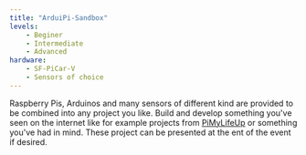 ```yaml
---
title: "ArduiPi-Sandbox"
levels:
    - Beginer
    - Intermediate
    - Advanced
hardware:
    - SF-PiCar-V
    - Sensors of choice
---
```

Raspberry Pis, Arduinos and many sensors of different kind are provided to be combined
into any project you like. Build and develop something you've seen on the internet like
for example projects from [PiMyLifeUp](https://www.pimylifeup.com) or something you've
had in mind. These project can be presented at the ent of the event if desired.